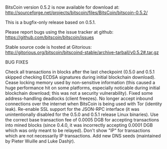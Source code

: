 BitsCoin version 0.5.2 is now available for download at:
http://sourceforge.net/projects/bitscoin/files/BitsCoin/bitscoin-0.5.2/

This is a bugfix-only release based on 0.5.1.

Please report bugs using the issue tracker at github:
https://github.com/bitscoin/bitscoin/issues

Stable source code is hosted at Gitorious:
http://gitorious.org/bitscoin/bitscoind-stable/archive-tarball/v0.5.2#.tar.gz

BUG FIXES

Check all transactions in blocks after the last checkpoint (0.5.0 and 0.5.1 skipped checking ECDSA signatures during initial blockchain download).
Cease locking memory used by non-sensitive information (this caused a huge performance hit on some platforms, especially noticable during initial blockchain download; this was
not a security vulnerability).
Fixed some address-handling deadlocks (client freezes).
No longer accept inbound connections over the internet when BitsCoin is being used with Tor (identity leak).
Re-enable SSL support for the JSON-RPC interface (it was unintentionally disabled for the 0.5.0 and 0.5.1 release Linux binaries).
Use the correct base transaction fee of 0.0005 DGB for accepting transactions into mined blocks (since 0.4.0, it was incorrectly accepting 0.0001 DGB which was only meant to be relayed).
Don't show "IP" for transactions which are not necessarily IP transactions.
Add new DNS seeds (maintained by Pieter Wuille and Luke Dashjr).
